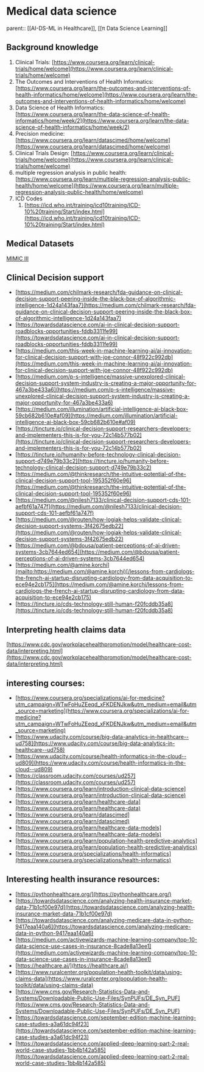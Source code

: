 # Medical data science

parent:: [[AI-DS-ML in Healthcare]], [[π Data Science Learning]]

## Background knowledge
1. Clinical Trials: [https://www.coursera.org/learn/clinical-trials/home/welcome](https://www.coursera.org/learn/clinical-trials/home/welcome)
2. The Outcomes and Interventions of Health Informatics: [https://www.coursera.org/learn/the-outcomes-and-interventions-of-health-informatics/home/welcome](https://www.coursera.org/learn/the-outcomes-and-interventions-of-health-informatics/home/welcome)
3. Data Science of Health Informatics: [https://www.coursera.org/learn/the-data-science-of-health-informatics/home/week/2](https://www.coursera.org/learn/the-data-science-of-health-informatics/home/week/2)
4. Precision medicine: [https://www.coursera.org/learn/datascimed/home/welcome](https://www.coursera.org/learn/datascimed/home/welcome)
5. Clinical Trials Design: [https://www.coursera.org/learn/clinical-trials/home/welcome](https://www.coursera.org/learn/clinical-trials/home/welcome)
6. multiple regression analysis in public health: [https://www.coursera.org/learn/multiple-regression-analysis-public-health/home/welcome](https://www.coursera.org/learn/multiple-regression-analysis-public-health/home/welcome)
7. ICD Codes
    1. [https://icd.who.int/training/icd10training/ICD-10%20training/Start/index.html](https://icd.who.int/training/icd10training/ICD-10%20training/Start/index.html)
    

## Medical Datasets
[MIMIC III](https://www.notion.so/MIMIC-III-8b436998d2884e52bf78e1f31738cb31)

## Clinical Decision support
- [https://medium.com/chilmark-research/fda-guidance-on-clinical-decision-support-peering-inside-the-black-box-of-algorithmic-intelligence-1d24a143faa7](https://medium.com/chilmark-research/fda-guidance-on-clinical-decision-support-peering-inside-the-black-box-of-algorithmic-intelligence-1d24a143faa7)
- [https://towardsdatascience.com/ai-in-clinical-decision-support-roadblocks-opportunities-fddb3311fe99](https://towardsdatascience.com/ai-in-clinical-decision-support-roadblocks-opportunities-fddb3311fe99)
- [https://medium.com/this-week-in-machine-learning-ai/ai-innovation-for-clinical-decision-support-with-joe-connor-48f922c992db](https://medium.com/this-week-in-machine-learning-ai/ai-innovation-for-clinical-decision-support-with-joe-connor-48f922c992db)
- [https://medium.com/p-s-intelligence/massive-unexplored-clinical-decision-support-system-industry-is-creating-a-major-opportunity-for-467a3be433a6](https://medium.com/p-s-intelligence/massive-unexplored-clinical-decision-support-system-industry-is-creating-a-major-opportunity-for-467a3be433a6)
- [https://medium.com/illumination/artificial-intelligence-ai-black-box-59cb682b610e#af09](https://medium.com/illumination/artificial-intelligence-ai-black-box-59cb682b610e#af09)
- [https://tincture.io/clinical-decision-support-researchers-developers-and-implementers-this-is-for-you-72c14b577b02](https://tincture.io/clinical-decision-support-researchers-developers-and-implementers-this-is-for-you-72c14b577b02)
- [https://tincture.io/humanity-before-technology-clinical-decision-support-d749e79b33c2](https://tincture.io/humanity-before-technology-clinical-decision-support-d749e79b33c2)
- [https://medium.com/@thinkresearch/the-intuitive-potential-of-the-clinical-decision-support-tool-195352f60e96](https://medium.com/@thinkresearch/the-intuitive-potential-of-the-clinical-decision-support-tool-195352f60e96)
- [https://medium.com/@nilesh7133/clinical-decision-support-cds-101-aefbf61a747f](https://medium.com/@nilesh7133/clinical-decision-support-cds-101-aefbf61a747f)
- [https://medium.com/@routen/how-logiak-helps-validate-clinical-decision-support-systems-3f42675edb22](https://medium.com/@routen/how-logiak-helps-validate-clinical-decision-support-systems-3f42675edb22)
- [https://medium.com/@bdousa/patient-perceptions-of-ai-driven-systems-3cb7644ed654](https://medium.com/@bdousa/patient-perceptions-of-ai-driven-systems-3cb7644ed654)
- [https://medium.com/@amine.korchi](mailto:https://medium.com/@amine.korchi)[/lessons-from-cardiologs-the-french-ai-startup-disrupting-cardiology-from-data-acquisition-to-ece94e2cb175](https://medium.com/@amine.korchi/lessons-from-cardiologs-the-french-ai-startup-disrupting-cardiology-from-data-acquisition-to-ece94e2cb175)
- [https://tincture.io/cds-technology-still-human-f20fcddb35a8](https://tincture.io/cds-technology-still-human-f20fcddb35a8)

## Interpreting health claims data
[https://www.cdc.gov/workplacehealthpromotion/model/healthcare-cost-data/interpreting.html](https://www.cdc.gov/workplacehealthpromotion/model/healthcare-cost-data/interpreting.html)

## interesting courses:
- [https://www.coursera.org/specializations/ai-for-medicine?utm_campaign=WTwFoHuZEeqd_xFKDENJkw&utm_medium=email&utm_source=marketing](https://www.coursera.org/specializations/ai-for-medicine?utm_campaign=WTwFoHuZEeqd_xFKDENJkw&utm_medium=email&utm_source=marketing)
- [https://www.udacity.com/course/big-data-analytics-in-healthcare--ud758](https://www.udacity.com/course/big-data-analytics-in-healthcare--ud758)
- [https://www.udacity.com/course/health-informatics-in-the-cloud--ud809](https://www.udacity.com/course/health-informatics-in-the-cloud--ud809)
- [https://classroom.udacity.com/courses/ud257](https://classroom.udacity.com/courses/ud257)
- [https://www.coursera.org/learn/introduction-clinical-data-science](https://www.coursera.org/learn/introduction-clinical-data-science)
- [https://www.coursera.org/learn/healthcare-data](https://www.coursera.org/learn/healthcare-data)
- [https://www.coursera.org/learn/datascimed](https://www.coursera.org/learn/datascimed)
- [https://www.coursera.org/learn/healthcare-data-models](https://www.coursera.org/learn/healthcare-data-models)
- [https://www.coursera.org/learn/population-health-predictive-analytics](https://www.coursera.org/learn/population-health-predictive-analytics)
- [https://www.coursera.org/specializations/health-informatics](https://www.coursera.org/specializations/health-informatics)

## Interesting health insurance resources:
- [https://pythonhealthcare.org/](https://pythonhealthcare.org/)
- [https://towardsdatascience.com/analyzing-health-insurance-market-data-71b1cf00e97d](https://towardsdatascience.com/analyzing-health-insurance-market-data-71b1cf00e97d)
- [https://towardsdatascience.com/analyzing-medicare-data-in-python-9417eaa140a6](https://towardsdatascience.com/analyzing-medicare-data-in-python-9417eaa140a6)
- [https://medium.com/activewizards-machine-learning-company/top-10-data-science-use-cases-in-insurance-8cade8a13ee1](https://medium.com/activewizards-machine-learning-company/top-10-data-science-use-cases-in-insurance-8cade8a13ee1)
- [https://healthcare.ai/](https://healthcare.ai/)
- [https://www.ruralcenter.org/population-health-toolkit/data/using-claims-data](https://www.ruralcenter.org/population-health-toolkit/data/using-claims-data)
- [https://www.cms.gov/Research-Statistics-Data-and-Systems/Downloadable-Public-Use-Files/SynPUFs/DE_Syn_PUF](https://www.cms.gov/Research-Statistics-Data-and-Systems/Downloadable-Public-Use-Files/SynPUFs/DE_Syn_PUF)
- [https://towardsdatascience.com/september-edition-machine-learning-case-studies-a3a61dc94f23](https://towardsdatascience.com/september-edition-machine-learning-case-studies-a3a61dc94f23)
- [https://towardsdatascience.com/applied-deep-learning-part-2-real-world-case-studies-1bb4b142a585](https://towardsdatascience.com/applied-deep-learning-part-2-real-world-case-studies-1bb4b142a585)

